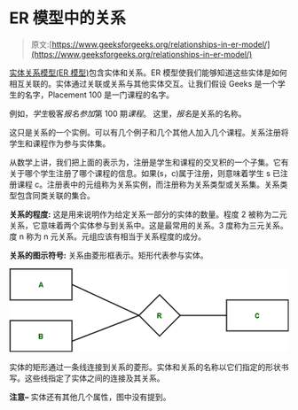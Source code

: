 # ER 模型中的关系

> 原文:[https://www.geeksforgeeks.org/relationships-in-er-model/](https://www.geeksforgeeks.org/relationships-in-er-model/)

[实体关系模型(ER 模型)](https://www.geeksforgeeks.org/introduction-of-er-model/)包含实体和关系。ER 模型使我们能够知道这些实体是如何相互关联的。实体通过关联或关系与其他实体交互。让我们假设 Geeks 是一个学生的名字，Placement 100 是一门课程的名字。

例如，*学生*极客*报名参加*第 100 期*课程*。
这里，*报名*是关系的名称。

这只是关系的一个实例。可以有几个例子和几个其他人加入几个课程。关系注册将学生和课程作为参与实体集。

从数学上讲，我们把上面的表示为，注册是学生和课程的交叉积的一个子集。它有关于哪个学生注册了哪个课程的信息。如果(s，c)属于注册，则意味着学生 s 已注册课程 c。注册表中的元组称为关系实例，而注册称为关系类型或关系集。关系类型包含同类关联的集合。

**关系的程度:**
这是用来说明作为给定关系一部分的实体的数量。程度 2 被称为二元关系，它意味着两个实体参与到关系中。这是最常用的关系。3 度称为三元关系。度 n 称为 n 元关系。元组应该有相当于关系程度的成分。

**关系的图示符号:**
关系由菱形框表示。矩形代表参与实体。

![](img/eda9a30b87abdff541c7a60a7db6d05b.png)

实体的矩形通过一条线连接到关系的菱形。实体和关系的名称以它们指定的形状书写。这些线指定了实体之间的连接及其关系。

**注意–**
实体还有其他几个属性，图中没有提到。